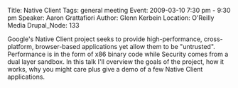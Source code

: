 Title: Native Client
Tags: general meeting
Event: 2009-03-10 7:30 pm - 9:30 pm
Speaker: Aaron Grattafiori
Author: Glenn Kerbein
Location: O'Reilly Media
Drupal_Node: 133

Google's Native Client project seeks to provide high-performance, cross-platform, browser-based applications yet allow them to be "untrusted". Performance is in the form of x86 binary code while Security comes from a dual layer sandbox. In this talk I'll overview the goals of the project, how it works, why you might care plus give a demo of a few Native Client applications.
